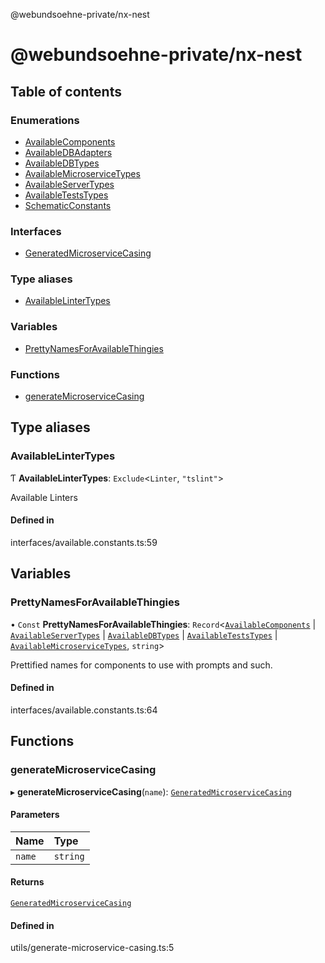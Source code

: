 @webundsoehne-private/nx-nest

# @webundsoehne-private/nx-nest

## Table of contents

### Enumerations

- [AvailableComponents](enums/AvailableComponents.md)
- [AvailableDBAdapters](enums/AvailableDBAdapters.md)
- [AvailableDBTypes](enums/AvailableDBTypes.md)
- [AvailableMicroserviceTypes](enums/AvailableMicroserviceTypes.md)
- [AvailableServerTypes](enums/AvailableServerTypes.md)
- [AvailableTestsTypes](enums/AvailableTestsTypes.md)
- [SchematicConstants](enums/SchematicConstants.md)

### Interfaces

- [GeneratedMicroserviceCasing](interfaces/GeneratedMicroserviceCasing.md)

### Type aliases

- [AvailableLinterTypes](README.md#availablelintertypes)

### Variables

- [PrettyNamesForAvailableThingies](README.md#prettynamesforavailablethingies)

### Functions

- [generateMicroserviceCasing](README.md#generatemicroservicecasing)

## Type aliases

### AvailableLinterTypes

Ƭ **AvailableLinterTypes**: `Exclude`<`Linter`, `"tslint"`\>

Available Linters

#### Defined in

interfaces/available.constants.ts:59

## Variables

### PrettyNamesForAvailableThingies

• `Const` **PrettyNamesForAvailableThingies**: `Record`<[`AvailableComponents`](enums/AvailableComponents.md) \| [`AvailableServerTypes`](enums/AvailableServerTypes.md) \| [`AvailableDBTypes`](enums/AvailableDBTypes.md) \| [`AvailableTestsTypes`](enums/AvailableTestsTypes.md) \| [`AvailableMicroserviceTypes`](enums/AvailableMicroserviceTypes.md), `string`\>

Prettified names for components to use with prompts and such.

#### Defined in

interfaces/available.constants.ts:64

## Functions

### generateMicroserviceCasing

▸ **generateMicroserviceCasing**(`name`): [`GeneratedMicroserviceCasing`](interfaces/GeneratedMicroserviceCasing.md)

#### Parameters

| Name   | Type     |
| :----- | :------- |
| `name` | `string` |

#### Returns

[`GeneratedMicroserviceCasing`](interfaces/GeneratedMicroserviceCasing.md)

#### Defined in

utils/generate-microservice-casing.ts:5
